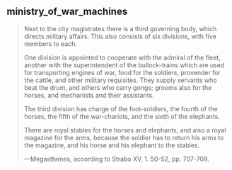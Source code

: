 ## ministry_of_war_machines
> Next to the city magistrates there is a third governing body, which directs military affairs. This also consists of six divisions, with five members to each.
> 
> One division is appointed to cooperate with the admiral of the fleet, another with the superintendent of the bullock-trains which are used for transporting engines of war, food for the soldiers, provender for the cattle, and other military requisites. They supply servants who beat the drum, and others who carry gongs; grooms also for the horses, and mechanists and their assistants.
> 
> The third division has charge of the foot-soldiers, the fourth of the horses, the fifth of the war-chariots, and the sixth of the elephants.
> 
> There are royal stables for the horses and elephants, and also a royal magazine for the arms, because the soldier has to return his arms to the magazine, and his horse and his elephant to the stables.
> 
> —Megasthenes, according to Strabo XV, 1. 50-52, pp. 707-709.